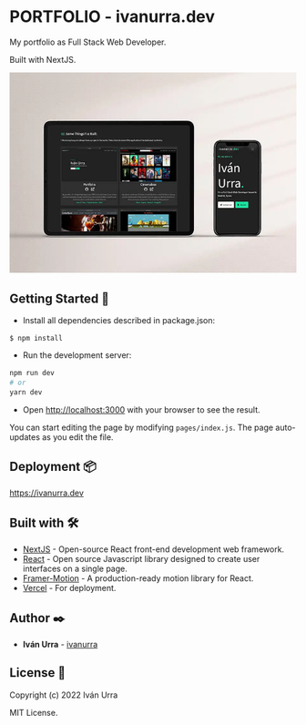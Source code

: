 # PORTFOLIO - ivanurra.dev

My portfolio as Full Stack Web Developer.
 
Built with NextJS.


![Screenshot](public/mockup-pic.jpg)


## Getting Started 🚀

* Install all dependencies described in package.json:

```
$ npm install
```

* Run the development server:

```bash
npm run dev
# or
yarn dev
```

* Open [http://localhost:3000](http://localhost:3000) with your browser to see the result.

You can start editing the page by modifying `pages/index.js`. The page auto-updates as you edit the file.

## Deployment 📦

https://ivanurra.dev

## Built with 🛠️

* [NextJS](https://nextjs.org/) - Open-source React front-end development web framework.
* [React](https://reactjs.org/) - Open source Javascript library designed to create user interfaces on a single page.
* [Framer-Motion](https://www.framer.com/motion/) - A production-ready motion library for React.
* [Vercel](https://vercel.com/) - For deployment.

## Author ✒️

* **Iván Urra** - [ivanurra](https://github.com/ivanurra)

## License 📄

Copyright (c) 2022 Iván Urra

MIT License. 